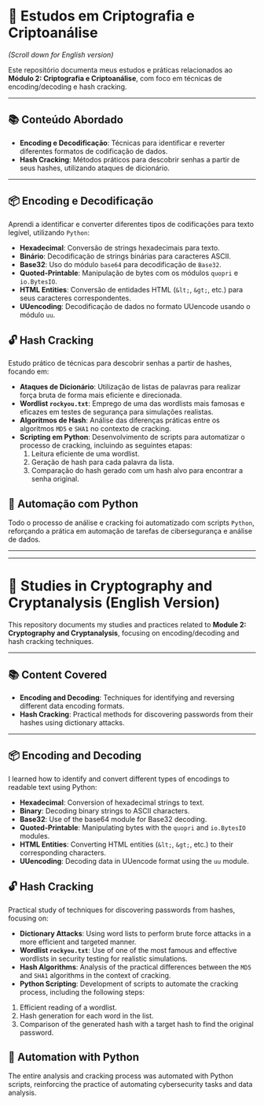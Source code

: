 # 🔐 Estudos em Criptografia e Criptoanálise
*(Scroll down for English version)*

Este repositório documenta meus estudos e práticas relacionados ao **Módulo 2: Criptografia e Criptoanálise**, com foco em técnicas de encoding/decoding e hash cracking.

---

## 📚 Conteúdo Abordado

* **Encoding e Decodificação**: Técnicas para identificar e reverter diferentes formatos de codificação de dados.
* **Hash Cracking**: Métodos práticos para descobrir senhas a partir de seus hashes, utilizando ataques de dicionário.

---

## 📦 Encoding e Decodificação

Aprendi a identificar e converter diferentes tipos de codificações para texto legível, utilizando `Python`:

* **Hexadecimal**: Conversão de strings hexadecimais para texto.
* **Binário**: Decodificação de strings binárias para caracteres ASCII.
* **Base32**: Uso do módulo `base64` para decodificação de `Base32`.
* **Quoted-Printable**: Manipulação de bytes com os módulos `quopri` e `io.BytesIO`.
* **HTML Entities**: Conversão de entidades HTML (`&lt;`, `&gt;`, etc.) para seus caracteres correspondentes.
* **UUencoding**: Decodificação de dados no formato UUencode usando o módulo `uu`.

## 🔓 Hash Cracking

Estudo prático de técnicas para descobrir senhas a partir de hashes, focando em:

* **Ataques de Dicionário**: Utilização de listas de palavras para realizar força bruta de forma mais eficiente e direcionada.
* **Wordlist `rockyou.txt`**: Emprego de uma das wordlists mais famosas e eficazes em testes de segurança para simulações realistas.
* **Algoritmos de Hash**: Análise das diferenças práticas entre os algoritmos `MD5` e `SHA1` no contexto de cracking.
* **Scripting em Python**: Desenvolvimento de scripts para automatizar o processo de cracking, incluindo as seguintes etapas:
    1.  Leitura eficiente de uma wordlist.
    2.  Geração de hash para cada palavra da lista.
    3.  Comparação do hash gerado com um hash alvo para encontrar a senha original.

## 🐍 Automação com Python

Todo o processo de análise e cracking foi automatizado com scripts `Python`, reforçando a prática em automação de tarefas de cibersegurança e análise de dados.

---
---

# 🔐 Studies in Cryptography and Cryptanalysis (English Version)

This repository documents my studies and practices related to **Module 2: Cryptography and Cryptanalysis**, focusing on encoding/decoding and hash cracking techniques.

---

## 📚 Content Covered

* **Encoding and Decoding**: Techniques for identifying and reversing different data encoding formats.
* **Hash Cracking**: Practical methods for discovering passwords from their hashes using dictionary attacks.

---

## 📦 Encoding and Decoding

I learned how to identify and convert different types of encodings to readable text using Python:

* **Hexadecimal**: Conversion of hexadecimal strings to text.
* **Binary**: Decoding binary strings to ASCII characters.
* **Base32**: Use of the base64 module for Base32 decoding.
* **Quoted-Printable**: Manipulating bytes with the `quopri` and `io.BytesIO` modules.
* **HTML Entities**: Converting HTML entities (`&lt;`, `&gt;`, etc.) to their corresponding characters.
* **UUencoding**: Decoding data in UUencode format using the `uu` module.

## 🔓 Hash Cracking

Practical study of techniques for discovering passwords from hashes, focusing on:

* **Dictionary Attacks**: Using word lists to perform brute force attacks in a more efficient and targeted manner.
* **Wordlist `rockyou.txt`**: Use of one of the most famous and effective wordlists in security testing for realistic simulations.
* **Hash Algorithms**: Analysis of the practical differences between the `MD5` and `SHA1` algorithms in the context of cracking.
* **Python Scripting**: Development of scripts to automate the cracking process, including the following steps:
1.  Efficient reading of a wordlist.
2.  Hash generation for each word in the list.
3.  Comparison of the generated hash with a target hash to find the original password.

## 🐍 Automation with Python

The entire analysis and cracking process was automated with Python scripts, reinforcing the practice of automating cybersecurity tasks and data analysis.

